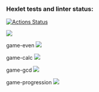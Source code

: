 
### Hexlet tests and linter status:
[![Actions Status](https://github.com/affonja/php-project-45/actions/workflows/hexlet-check.yml/badge.svg)](https://github.com/affonja/php-project-45/actions)

<a href="https://codeclimate.com/github/affonja/php-project-45/maintainability"><img src="https://api.codeclimate.com/v1/badges/1ed854fb6ef088edf01a/maintainability" /></a>

game-even
<a href="https://asciinema.org/a/0MukBawEguEcxU7kAgfDIe6tU" target="_blank"><img src="https://asciinema.org/a/0MukBawEguEcxU7kAgfDIe6tU.svg" /></a>

game-calc 
<a href="https://asciinema.org/a/H9gyW0hlXbuDICNZJbKs9SZ3V" target="_blank"><img src="https://asciinema.org/a/H9gyW0hlXbuDICNZJbKs9SZ3V.svg" /></a>

game-gcd
<a href="https://asciinema.org/a/AWZfjuur35cIO5peXpCnogQA5" target="_blank"><img src="https://asciinema.org/a/AWZfjuur35cIO5peXpCnogQA5.svg" /></a>

game-progression
<a href="https://asciinema.org/a/cFmzIkT4Q0ihFxhUVu2yVJc9f" target="_blank"><img src="https://asciinema.org/a/cFmzIkT4Q0ihFxhUVu2yVJc9f.svg" /></a>
